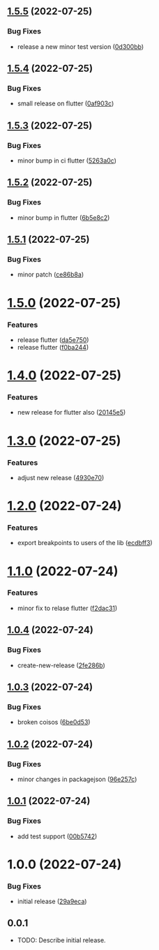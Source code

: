 ## [1.5.5](https://github.com/skynexui/responsive_stylesheet/compare/v1.5.4...v1.5.5) (2022-07-25)


### Bug Fixes

* release a new minor test version ([0d300bb](https://github.com/skynexui/responsive_stylesheet/commit/0d300bb376da6c46322e49fb35bc585d29b049ce))

## [1.5.4](https://github.com/skynexui/responsive_stylesheet/compare/v1.5.3...v1.5.4) (2022-07-25)


### Bug Fixes

* small release on flutter ([0af903c](https://github.com/skynexui/responsive_stylesheet/commit/0af903c97044eeb2fde1a291c4f9f8a43999f4b3))

## [1.5.3](https://github.com/skynexui/responsive_stylesheet/compare/v1.5.2...v1.5.3) (2022-07-25)


### Bug Fixes

* minor bump in ci flutter ([5263a0c](https://github.com/skynexui/responsive_stylesheet/commit/5263a0c006a2fe7a76df364ff58850a4691f9977))

## [1.5.2](https://github.com/skynexui/responsive_stylesheet/compare/v1.5.1...v1.5.2) (2022-07-25)


### Bug Fixes

* minor bump in flutter ([6b5e8c2](https://github.com/skynexui/responsive_stylesheet/commit/6b5e8c21f462a962165e832a20d55a6b251eca92))

## [1.5.1](https://github.com/skynexui/responsive_stylesheet/compare/v1.5.0...v1.5.1) (2022-07-25)


### Bug Fixes

* minor patch ([ce86b8a](https://github.com/skynexui/responsive_stylesheet/commit/ce86b8afa8fd146e9a63270a1656029c17da78be))

# [1.5.0](https://github.com/skynexui/responsive_stylesheet/compare/v1.4.0...v1.5.0) (2022-07-25)


### Features

* release flutter ([da5e750](https://github.com/skynexui/responsive_stylesheet/commit/da5e7500b46d6af2e1297b4dd8797c252b8d5cb5))
* release flutter ([f0ba244](https://github.com/skynexui/responsive_stylesheet/commit/f0ba24481e6f88d1229bdcb0cf1d658f211d6836))

# [1.4.0](https://github.com/skynexui/responsive_stylesheet/compare/v1.3.0...v1.4.0) (2022-07-25)


### Features

* new release for flutter also ([20145e5](https://github.com/skynexui/responsive_stylesheet/commit/20145e5adf48bd4a4a5bd767e7d5424e41d7ae41))

# [1.3.0](https://github.com/skynexui/responsive_stylesheet/compare/v1.2.0...v1.3.0) (2022-07-25)


### Features

* adjust new release ([4930e70](https://github.com/skynexui/responsive_stylesheet/commit/4930e70dde5a5dca86e8639ca325efa595a50b1b))

# [1.2.0](https://github.com/skynexui/responsive_stylesheet/compare/v1.1.0...v1.2.0) (2022-07-24)


### Features

* export breakpoints to users of the lib ([ecdbff3](https://github.com/skynexui/responsive_stylesheet/commit/ecdbff34d9e0494735bbdae33dbe480bfe347e8f))

# [1.1.0](https://github.com/skynexui/responsive_stylesheet/compare/v1.0.4...v1.1.0) (2022-07-24)


### Features

* minor fix to relase flutter ([f2dac31](https://github.com/skynexui/responsive_stylesheet/commit/f2dac317e867c04c088f055c5248ea7cd9fdb46b))

## [1.0.4](https://github.com/skynexui/responsive_stylesheet/compare/v1.0.3...v1.0.4) (2022-07-24)


### Bug Fixes

* create-new-release ([2fe286b](https://github.com/skynexui/responsive_stylesheet/commit/2fe286bba652e78662a5f4cf47a272f7439ee7f3))

## [1.0.3](https://github.com/skynexui/responsive_stylesheet/compare/v1.0.2...v1.0.3) (2022-07-24)


### Bug Fixes

* broken coisos ([6be0d53](https://github.com/skynexui/responsive_stylesheet/commit/6be0d53f38aa4377beeadeb7742926f8624fb72d))

## [1.0.2](https://github.com/skynexui/responsive_stylesheet/compare/v1.0.1...v1.0.2) (2022-07-24)


### Bug Fixes

* minor changes in packagejson ([96e257c](https://github.com/skynexui/responsive_stylesheet/commit/96e257c11c7bf853c2c9ca0288e7a21df08f1e5d))

## [1.0.1](https://github.com/skynexui/responsive_stylesheet/compare/v1.0.0...v1.0.1) (2022-07-24)


### Bug Fixes

* add test support ([00b5742](https://github.com/skynexui/responsive_stylesheet/commit/00b5742b60b01e4b0822fc1a46fd17da63e283c1))

# 1.0.0 (2022-07-24)


### Bug Fixes

* initial release ([29a9eca](https://github.com/skynexui/responsive_stylesheet/commit/29a9eca70422533c207deb5883c0c3c05110c6fe))

## 0.0.1

* TODO: Describe initial release.
